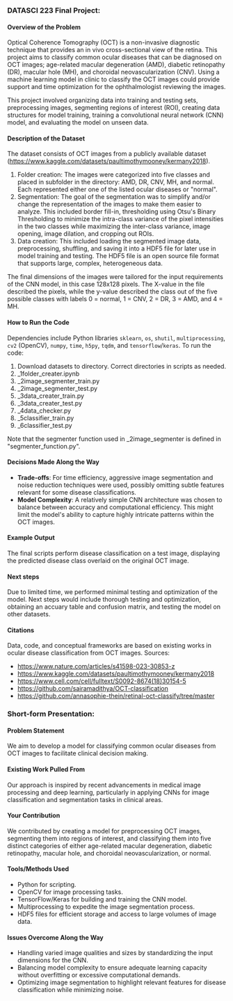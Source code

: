 ### DATASCI 223 Final Project:

#### Overview of the Problem
Optical Coherence Tomography (OCT) is a non-invasive diagnostic technique that provides an in vivo cross-sectional view of the retina. This project aims to classify common ocular diseases that can be diagnosed on OCT images; age-related macular degeneration (AMD), diabetic retinopathy (DR), macular hole (MH), and choroidal neovascularization (CNV). Using a machine learning model in clinic to classify the OCT images could provide support and time optimization for the ophthalmologist reviewing the images. 

This project involved organizing data into training and testing sets, preprocessing images, segmenting regions of interest (ROI), creating data structures for model training, training a convolutional neural network (CNN) model, and evaluating the model on unseen data.

#### Description of the Dataset
The dataset consists of OCT images from a publicly available dataset (https://www.kaggle.com/datasets/paultimothymooney/kermany2018). 
1) Folder creation: The images were categorized into five classes and placed in subfolder in the directory: AMD, DR, CNV, MH, and normal. Each  represented either one of the listed ocular diseases or "normal".
2) Segmentation: The goal of the segmentation was to simplify and/or change the representation of the images to make them easier to analyze. This included border fill-in, thresholding using Otsu's Binary Thresholding to minimize the intra-class variance of the pixel intensities in the two classes while maximizing the inter-class variance, image opening, image dilation, and cropping out ROIs.
3) Data creation: This included loading the segmented image data, preprocessing, shuffling, and saving it into a HDF5 file for later use in model training and testing. The HDF5 file is an open source file format that supports large, complex, heterogeneous data.

The final dimensions of the images were tailored for the input requirements of the CNN model, in this case 128x128 pixels. The X-value in the file described the pixels, while the y-value described the class out of the five possible classes with labels 0 = normal, 1 = CNV, 2 = DR, 3 = AMD, and 4 = MH. 

#### How to Run the Code
Dependencies include Python libraries `sklearn`, `os`, `shutil`, `multiprocessing`, `cv2` (OpenCV), `numpy`, `time`, `h5py`, `tqdm`, and `tensorflow`/`keras`. To run the code:
1. Download datasets to directory. Correct directories in scripts as needed. 
2. _1folder_creater.ipynb
3. _2image_segmenter_train.py
4. _2image_segmenter_test.py
5. _3data_creater_train.py
6. _3data_creater_test.py
7. _4data_checker.py
8. _5classifier_train.py
9. _6classifier_test.py

Note that the segmenter function used in _2image_segmenter is defined in "segmenter_function.py". 

#### Decisions Made Along the Way
- **Trade-offs**: For time efficiency, aggressive image segmentation and noise reduction techniques were used, possibly omitting subtle features relevant for some disease classifications.
- **Model Complexity**: A relatively simple CNN architecture was chosen to balance between accuracy and computational efficiency. This might limit the model's ability to capture highly intricate patterns within the OCT images.

#### Example Output
The final scripts perform disease classification on a test image, displaying the predicted disease class overlaid on the original OCT image. 

#### Next steps 
Due to limited time, we performed minimal testing and optimization of the model. Next steps would include thorough testing and optimization, obtaining an accuary table and confusion matrix, and testing the model on other datasets. 

#### Citations
Data, code, and conceptual frameworks are based on existing works in ocular disease classification from OCT images.
Sources: 
- https://www.nature.com/articles/s41598-023-30853-z
- https://www.kaggle.com/datasets/paultimothymooney/kermany2018
- https://www.cell.com/cell/fulltext/S0092-8674(18)30154-5
- https://github.com/sairamadithya/OCT-classification
- https://github.com/annasophie-thein/retinal-oct-classify/tree/master

### Short-form Presentation:

#### Problem Statement
We aim to develop a model for classifying common ocular diseases from OCT images to facilitate clinical decision making. 

#### Existing Work Pulled From
Our approach is inspired by recent advancements in medical image processing and deep learning, particularly in applying CNNs for image classification and segmentation tasks in clinical areas. 

#### Your Contribution
We contributed by creating a model for preprocessing OCT images, segmenting them into regions of interest, and classifying them into five distinct categories of either age-related macular degeneration, diabetic retinopathy, macular hole, and choroidal neovascularization, or normal.

#### Tools/Methods Used
- Python for scripting.
- OpenCV for image processing tasks.
- TensorFlow/Keras for building and training the CNN model.
- Multiprocessing to expedite the image segmentation process.
- HDF5 files for efficient storage and access to large volumes of image data.

#### Issues Overcome Along the Way
- Handling varied image qualities and sizes by standardizing the input dimensions for the CNN.
- Balancing model complexity to ensure adequate learning capacity without overfitting or excessive computational demands.
- Optimizing image segmentation to highlight relevant features for disease classification while minimizing noise.
